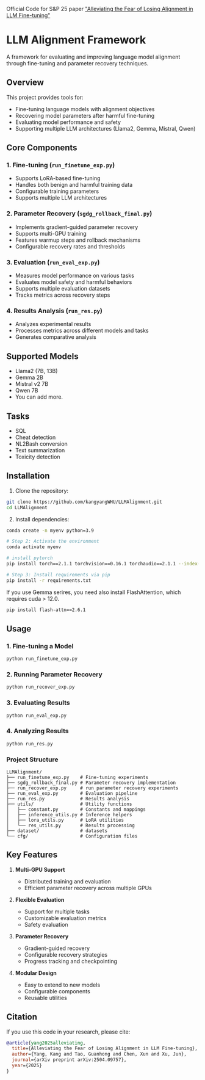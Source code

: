 Official Code for S&P 25 paper ["Alleviating the Fear of Losing Alignment in LLM Fine-tuning"](https://arxiv.org/abs/2504.09757)

# LLM Alignment Framework

A framework for evaluating and improving language model alignment through fine-tuning and parameter recovery techniques.

## Overview

This project provides tools for:
- Fine-tuning language models with alignment objectives
- Recovering model parameters after harmful fine-tuning
- Evaluating model performance and safety
- Supporting multiple LLM architectures (Llama2, Gemma, Mistral, Qwen)

## Core Components

### 1. Fine-tuning (`run_finetune_exp.py`)
- Supports LoRA-based fine-tuning
- Handles both benign and harmful training data
- Configurable training parameters
- Supports multiple LLM architectures

### 2. Parameter Recovery (`sgdg_rollback_final.py`)
- Implements gradient-guided parameter recovery
- Supports multi-GPU training
- Features warmup steps and rollback mechanisms
- Configurable recovery rates and thresholds

### 3. Evaluation (`run_eval_exp.py`)
- Measures model performance on various tasks
- Evaluates model safety and harmful behaviors
- Supports multiple evaluation datasets
- Tracks metrics across recovery steps

### 4. Results Analysis (`run_res.py`)
- Analyzes experimental results
- Processes metrics across different models and tasks
- Generates comparative analysis

## Supported Models
- Llama2 (7B, 13B)
- Gemma 2B
- Mistral v2 7B
- Qwen 7B
- You can add more.

## Tasks
- SQL
- Cheat detection
- NL2Bash conversion
- Text summarization
- Toxicity detection


## Installation

1. Clone the repository:
```bash
git clone https://github.com/kangyangWHU/LLMAlignment.git
cd LLMAlignment
```

2. Install dependencies:
```bash
conda create -n myenv python=3.9

# Step 2: Activate the environment
conda activate myenv

# install pytorch
pip install torch==2.1.1 torchvision==0.16.1 torchaudio==2.1.1 --index-url https://download.pytorch.org/whl/cu121

# Step 3: Install requirements via pip
pip install -r requirements.txt
```
If you use Gemma serires, you need also install FlashAttention, which requires cuda > 12.0.

```bash
pip install flash-attn==2.6.1
```

## Usage

### 1. Fine-tuning a Model

```python
python run_finetune_exp.py
```

### 2. Running Parameter Recovery

```bash
python run_recover_exp.py
```

### 3. Evaluating Results

```bash
python run_eval_exp.py
```

### 4. Analyzing Results

```bash
python run_res.py
```

### Project Structure
```
LLMAlignment/
├── run_finetune_exp.py    # Fine-tuning experiments
├── sgdg_rollback_final.py # Parameter recovery implementation
├── run_recover_exp.py     # run parameter recovery experiments
├── run_eval_exp.py        # Evaluation pipeline
├── run_res.py             # Results analysis
├── utils/                 # Utility functions
│   ├── constant.py        # Constants and mappings
│   ├── inference_utils.py # Inference helpers
│   ├── lora_utils.py      # LoRA utilities
│   └── res_utils.py       # Results processing
├── dataset/               # datasets
└── cfg/                   # Configuration files
```


## Key Features

1. **Multi-GPU Support**
   - Distributed training and evaluation
   - Efficient parameter recovery across multiple GPUs

2. **Flexible Evaluation**
   - Support for multiple tasks
   - Customizable evaluation metrics
   - Safety evaluation

3. **Parameter Recovery**
   - Gradient-guided recovery
   - Configurable recovery strategies
   - Progress tracking and checkpointing

4. **Modular Design**
   - Easy to extend to new models
   - Configurable components
   - Reusable utilities

## Citation

If you use this code in your research, please cite:

```bibtex
@article{yang2025alleviating,
  title={Alleviating the Fear of Losing Alignment in LLM Fine-tuning},
  author={Yang, Kang and Tao, Guanhong and Chen, Xun and Xu, Jun},
  journal={arXiv preprint arXiv:2504.09757},
  year={2025}
}
```